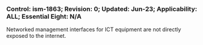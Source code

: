 ### Control: ism-1863; Revision: 0; Updated: Jun-23; Applicability: ALL; Essential Eight: N/A
<p>Networked management interfaces for ICT equipment are not directly exposed to the internet.</p>